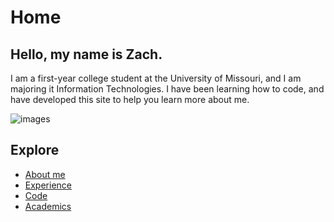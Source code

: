 # Home
## Hello, my name is Zach.

I am a first-year college student at the University of Missouri, and I am majoring it Information Technologies. 
I have been learning how to code, and have developed this site to help you learn more about me.

![images](https://github.com/zips314/ZachShipp/issues/3)

## Explore
- [About me](./aboutme.md)
- [Experience](./Experience.md)
- [Code](./code.md)
- [Academics](./grades.md)

